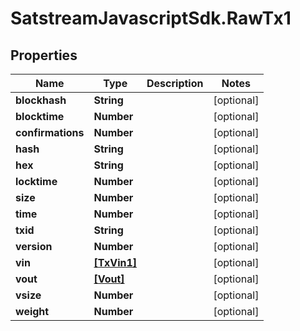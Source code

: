 # SatstreamJavascriptSdk.RawTx1

## Properties
Name | Type | Description | Notes
------------ | ------------- | ------------- | -------------
**blockhash** | **String** |  | [optional] 
**blocktime** | **Number** |  | [optional] 
**confirmations** | **Number** |  | [optional] 
**hash** | **String** |  | [optional] 
**hex** | **String** |  | [optional] 
**locktime** | **Number** |  | [optional] 
**size** | **Number** |  | [optional] 
**time** | **Number** |  | [optional] 
**txid** | **String** |  | [optional] 
**version** | **Number** |  | [optional] 
**vin** | [**[TxVin1]**](TxVin1.md) |  | [optional] 
**vout** | [**[Vout]**](Vout.md) |  | [optional] 
**vsize** | **Number** |  | [optional] 
**weight** | **Number** |  | [optional] 
